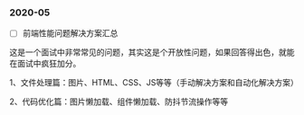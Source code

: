 ### 2020-05

 - [ ] 前端性能问题解决方案汇总

 这是一个面试中非常常见的问题，其实这是个开放性问题，如果回答得出色，就能在面试中疯狂加分。

 1、文件处理篇：图片、HTML、CSS、JS等等（手动解决方案和自动化解决方案）

 2、代码优化篇：图片懒加载、组件懒加载、防抖节流操作等等
